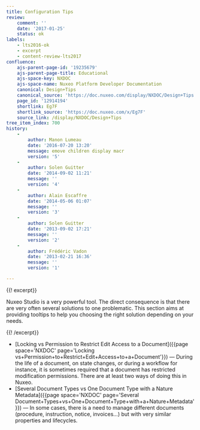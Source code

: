 ```yaml
---
title: Configuration Tips
review:
    comment: ''
    date: '2017-01-25'
    status: ok
labels:
    - lts2016-ok
    - excerpt
    - content-review-lts2017
confluence:
    ajs-parent-page-id: '19235679'
    ajs-parent-page-title: Educational
    ajs-space-key: NXDOC
    ajs-space-name: Nuxeo Platform Developer Documentation
    canonical: Design+Tips
    canonical_source: 'https://doc.nuxeo.com/display/NXDOC/Design+Tips'
    page_id: '12914194'
    shortlink: Eg7F
    shortlink_source: 'https://doc.nuxeo.com/x/Eg7F'
    source_link: /display/NXDOC/Design+Tips
tree_item_index: 700
history:
    - 
        author: Manon Lumeau
        date: '2016-07-20 13:20'
        message: emove children display macr
        version: '5'
    - 
        author: Solen Guitter
        date: '2014-09-02 11:21'
        message: ''
        version: '4'
    - 
        author: Alain Escaffre
        date: '2014-05-06 01:07'
        message: ''
        version: '3'
    - 
        author: Solen Guitter
        date: '2013-09-02 17:21'
        message: ''
        version: '2'
    - 
        author: Frédéric Vadon
        date: '2013-02-21 16:36'
        message: ''
        version: '1'

---
```

{{! excerpt}}

Nuxeo Studio is a very powerful tool. The direct consequence is that there are very often several solutions to one problematic. This section aims at providing tooltips to help you choosing the right solution depending on your needs.

{{! /excerpt}}

*   [Locking vs Permission to Restrict Edit Access to a Document]({{page space='NXDOC' page='Locking vs+Permission+to+Restrict+Edit+Access+to+a+Document'}})&nbsp;&mdash; During the life of a document, on state changes, or during a workflow for instance, it is sometimes required that a document has restricted modification permissions. There are at least two ways of doing this in Nuxeo.
*   [Several Document Types vs One Document Type with a Nature Metadata]({{page space='NXDOC' page='Several Document+Types+vs+One+Document+Type+with+a+Nature+Metadata'}})&nbsp;&mdash; In some cases, there is a need to manage different documents (procedure, instruction, notice, invoices...) but with very similar properties and lifecycles.
